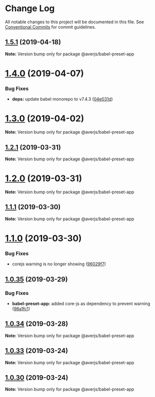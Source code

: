 # Change Log

All notable changes to this project will be documented in this file.
See [Conventional Commits](https://conventionalcommits.org) for commit guidelines.

## [1.5.1](https://github.com/exreplay/aver.js/compare/v1.5.0...v1.5.1) (2019-04-18)

**Note:** Version bump only for package @averjs/babel-preset-app





# [1.4.0](https://github.com/exreplay/aver.js/compare/v1.3.0...v1.4.0) (2019-04-07)


### Bug Fixes

* **deps:** update babel monorepo to v7.4.3 ([04e031d](https://github.com/exreplay/aver.js/commit/04e031d))





# [1.3.0](https://github.com/exreplay/aver.js/compare/v1.2.1...v1.3.0) (2019-04-02)

**Note:** Version bump only for package @averjs/babel-preset-app





## [1.2.1](https://github.com/exreplay/aver.js/compare/v1.2.0...v1.2.1) (2019-03-31)

**Note:** Version bump only for package @averjs/babel-preset-app





# [1.2.0](https://github.com/exreplay/aver.js/compare/v1.1.1...v1.2.0) (2019-03-31)

**Note:** Version bump only for package @averjs/babel-preset-app





## [1.1.1](https://github.com/exreplay/aver.js/compare/v1.1.0...v1.1.1) (2019-03-30)

**Note:** Version bump only for package @averjs/babel-preset-app





# [1.1.0](https://github.com/exreplay/aver.js/compare/v1.0.35...v1.1.0) (2019-03-30)


### Bug Fixes

* corejs warning is no longer showing ([96029f7](https://github.com/exreplay/aver.js/commit/96029f7))





## [1.0.35](https://github.com/exreplay/aver.js/compare/v1.0.34...v1.0.35) (2019-03-29)


### Bug Fixes

* **babel-preset-app:** added core-js as dependency to prevent warning ([98a1fc1](https://github.com/exreplay/aver.js/commit/98a1fc1))





## [1.0.34](https://github.com/exreplay/aver.js/compare/v1.0.33...v1.0.34) (2019-03-28)

**Note:** Version bump only for package @averjs/babel-preset-app





## [1.0.33](https://github.com/exreplay/aver.js/compare/v1.0.32...v1.0.33) (2019-03-24)

**Note:** Version bump only for package @averjs/babel-preset-app





## [1.0.30](https://github.com/exreplay/aver.js/compare/v1.0.29...v1.0.30) (2019-03-24)

**Note:** Version bump only for package @averjs/babel-preset-app
